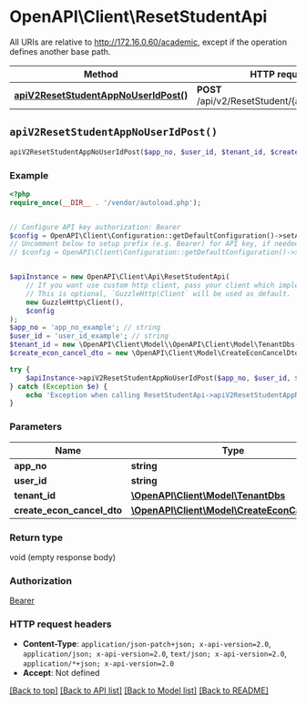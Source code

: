 # OpenAPI\Client\ResetStudentApi

All URIs are relative to http://172.16.0.60/academic, except if the operation defines another base path.

| Method | HTTP request | Description |
| ------------- | ------------- | ------------- |
| [**apiV2ResetStudentAppNoUserIdPost()**](ResetStudentApi.md#apiV2ResetStudentAppNoUserIdPost) | **POST** /api/v2/ResetStudent/{appNo}/{userId} |  |


## `apiV2ResetStudentAppNoUserIdPost()`

```php
apiV2ResetStudentAppNoUserIdPost($app_no, $user_id, $tenant_id, $create_econ_cancel_dto)
```



### Example

```php
<?php
require_once(__DIR__ . '/vendor/autoload.php');


// Configure API key authorization: Bearer
$config = OpenAPI\Client\Configuration::getDefaultConfiguration()->setApiKey('Authorization', 'YOUR_API_KEY');
// Uncomment below to setup prefix (e.g. Bearer) for API key, if needed
// $config = OpenAPI\Client\Configuration::getDefaultConfiguration()->setApiKeyPrefix('Authorization', 'Bearer');


$apiInstance = new OpenAPI\Client\Api\ResetStudentApi(
    // If you want use custom http client, pass your client which implements `GuzzleHttp\ClientInterface`.
    // This is optional, `GuzzleHttp\Client` will be used as default.
    new GuzzleHttp\Client(),
    $config
);
$app_no = 'app_no_example'; // string
$user_id = 'user_id_example'; // string
$tenant_id = new \OpenAPI\Client\Model\\OpenAPI\Client\Model\TenantDbs(); // \OpenAPI\Client\Model\TenantDbs
$create_econ_cancel_dto = new \OpenAPI\Client\Model\CreateEconCancelDto(); // \OpenAPI\Client\Model\CreateEconCancelDto

try {
    $apiInstance->apiV2ResetStudentAppNoUserIdPost($app_no, $user_id, $tenant_id, $create_econ_cancel_dto);
} catch (Exception $e) {
    echo 'Exception when calling ResetStudentApi->apiV2ResetStudentAppNoUserIdPost: ', $e->getMessage(), PHP_EOL;
}
```

### Parameters

| Name | Type | Description  | Notes |
| ------------- | ------------- | ------------- | ------------- |
| **app_no** | **string**|  | |
| **user_id** | **string**|  | |
| **tenant_id** | [**\OpenAPI\Client\Model\TenantDbs**](../Model/.md)|  | [optional] |
| **create_econ_cancel_dto** | [**\OpenAPI\Client\Model\CreateEconCancelDto**](../Model/CreateEconCancelDto.md)|  | [optional] |

### Return type

void (empty response body)

### Authorization

[Bearer](../../README.md#Bearer)

### HTTP request headers

- **Content-Type**: `application/json-patch+json; x-api-version=2.0`, `application/json; x-api-version=2.0`, `text/json; x-api-version=2.0`, `application/*+json; x-api-version=2.0`
- **Accept**: Not defined

[[Back to top]](#) [[Back to API list]](../../README.md#endpoints)
[[Back to Model list]](../../README.md#models)
[[Back to README]](../../README.md)
